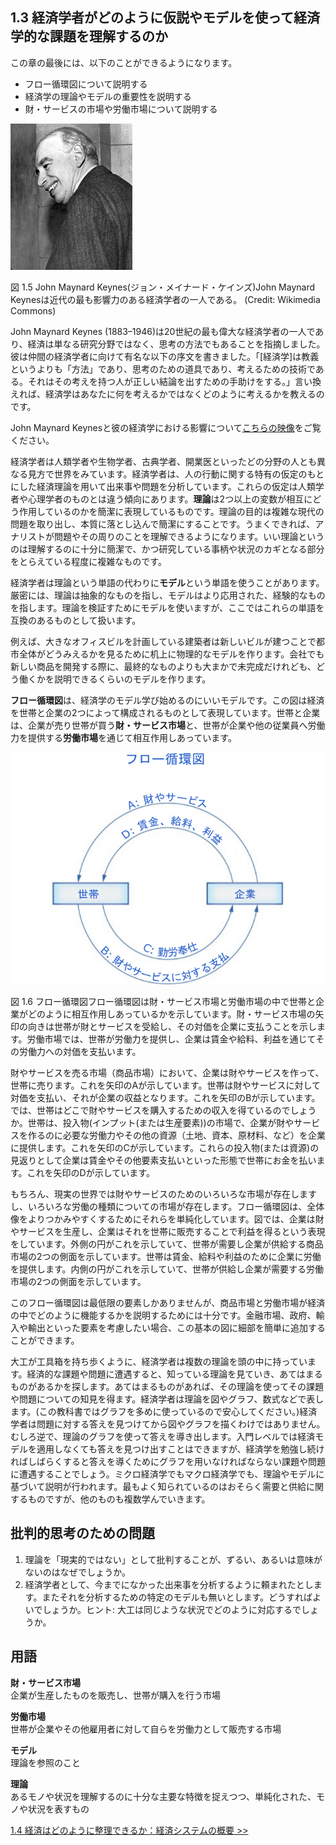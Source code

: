 ## 1.3 経済学者がどのように仮説やモデルを使って経済学的な課題を理解するのか

この章の最後には、以下のことができるようになります。

* フロー循環図について説明する
* 経済学の理論やモデルの重要性を説明する
* 財・サービスの市場や労働市場について説明する

![John Maynard Keynesの写真](img\CNX_Econ_C01_004.jpg)
<div class="figure_text">
    <p>
        <span class="figure_title">図 1.5 John Maynard Keynes(ジョン・メイナード・ケインズ)</span>John Maynard Keynesは近代の最も影響力のある経済学者の一人である。 (Credit: Wikimedia Commons)
    </p>
</div>

John Maynard Keynes (1883–1946)は20世紀の最も偉大な経済学者の一人であり、経済は単なる研究分野ではなく、思考の方法でもあることを指摘しました。彼は仲間の経済学者に向けて有名な以下の序文を書きました。「\[経済学]は教義というよりも「方法」であり、思考のための道具であり、考えるための技術である。それはその考えを持つ人が正しい結論を出すための手助けをする。」言い換えれば、経済学はあなたに何を考えるかではなくどのように考えるかを教えるのです。

<div class="link_it_up">
    <p>
        John Maynard Keynesと彼の経済学における影響について<a href="http://openstax.org/l/Keynes">こちらの映像</a>をご覧ください。
    </p>
</div>

経済学者は人類学者や生物学者、古典学者、開業医といったどの分野の人とも異なる見方で世界をみています。経済学者は、人の行動に関する特有の仮定のもとにした経済理論を用いて出来事や問題を分析しています。これらの仮定は人類学者や心理学者のものとは違う傾向にあります。**理論**は2つ以上の変数が相互にどう作用しているのかを簡潔に表現しているものです。理論の目的は複雑な現代の問題を取り出し、本質に落とし込んで簡潔にすることです。うまくできれば、アナリストが問題やその周りのことを理解できるようになります。いい理論というのは理解するのに十分に簡潔で、かつ研究している事柄や状況のカギとなる部分をとらえている程度に複雑なものです。

経済学者は理論という単語の代わりに**モデル**という単語を使うことがあります。厳密には、理論は抽象的なものを指し、モデルはより応用された、経験的なものを指します。理論を検証すためにモデルを使いますが、ここではこれらの単語を互換のあるものとして扱います。

例えば、大きなオフィスビルを計画している建築者は新しいビルが建つことで都市全体がどうみえるかを見るために机上に物理的なモデルを作ります。会社でも新しい商品を開発する際に、最終的なものよりも大まかで未完成だけれども、どう働くかを説明できるくらいのモデルを作ります。

**フロー循環図**は、経済学のモデル学び始めるのにいいモデルです。この図は経済を世帯と企業の2つによって構成されるものとして表現しています。世帯と企業は、企業が売り世帯が買う**財・サービス市場**と、世帯が企業や他の従業員へ労働力を提供する**労働市場**を通じて相互作用しあっています。

![フロー循環図の外側の矢印が示すのは財・サービス市場で、内側の矢印は労働市場を示します。財・サービス市場を示す外側の矢印が示しているように、企業は財とサービスを世帯に提供し、その引き換えに世帯は企業に対価を支払います。労働市場を示す内側の矢印が示すように、世帯は企業に労働力を提供し、その引き換えに企業は世帯に賃金と給料と利益を支払います。](img\CNX_Econ2e_C01_002_ja.png)
<div class="figure_text">
    <p>
        <span class="figure_title">図 1.6 フロー循環図</span>フロー循環図は財・サービス市場と労働市場の中で世帯と企業がどのように相互作用しあっているかを示しています。財・サービス市場の矢印の向きは世帯が財とサービスを受給し、その対価を企業に支払うことを示します。労働市場では、世帯が労働力を提供し、企業は賃金や給料、利益を通じてその労働力への対価を支払います。
    </p>
</div>

財やサービスを売る市場（商品市場）において、企業は財やサービスを作って、世帯に売ります。これを矢印のAが示しています。世帯は財やサービスに対して対価を支払い、それが企業の収益となります。これを矢印のBが示しています。では、世帯はどこで財やサービスを購入するための収入を得ているのでしょうか。世帯は、投入物(インプット(または生産要素))の市場で、企業が財やサービスを作るのに必要な労働力やその他の資源（土地、資本、原材料、など）を企業に提供します。これを矢印のCが示しています。これらの投入物(または資源)の見返りとして企業は賃金やその他要素支払いといった形態で世帯にお金を払います。これを矢印のDが示しています。

もちろん、現実の世界では財やサービスのためのいろいろな市場が存在しますし、いろいろな労働の種類についての市場が存在します。フロー循環図は、全体像をよりつかみやすくするためにそれらを単純化しています。図では、企業は財やサービスを生産し、企業はそれを世帯に販売することで利益を得るという表現をしています。外側の円がこれを示していて、世帯が需要し企業が供給する商品市場の2つの側面を示しています。世帯は賃金、給料や利益のために企業に労働を提供します。内側の円がこれを示していて、世帯が供給し企業が需要する労働市場の2つの側面を示しています。

このフロー循環図は最低限の要素しかありませんが、商品市場と労働市場が経済の中でどのように機能するかを説明するためには十分です。金融市場、政府、輸入や輸出といった要素を考慮したい場合、この基本の図に細部を簡単に追加することができます。

大工が工具箱を持ち歩くように、経済学者は複数の理論を頭の中に持っています。経済的な課題や問題に遭遇すると、知っている理論を見ていき、あてはまるものがあるかを探します。あてはまるものがあれば、その理論を使ってその課題や問題についての知見を得ます。経済学者は理論を図やグラフ、数式などで表します。(この教科書ではグラフを多めに使っているので安心してください。)経済学者は問題に対する答えを見つけてから図やグラフを描くわけではありません。むしろ逆で、理論のグラフを使って答えを導き出します。入門レベルでは経済モデルを適用しなくても答えを見つけ出すことはできますが、経済学を勉強し続ければしばらくすると答えを導くためにグラフを用いなければならない課題や問題に遭遇することでしょう。ミクロ経済学でもマクロ経済学でも、理論やモデルに基づいて説明が行われます。最もよく知られているのはおそらく需要と供給に関するものですが、他のものも複数学んでいきます。

<div class="critical_thinking_questions">
    <h2>
        批判的思考のための問題
    </h2>
    <ol>
        <li>
            理論を「現実的ではない」として批判することが、ずるい、あるいは意味がないのはなぜでしょうか。
        </li>
        <li>
            経済学者として、今までになかった出来事を分析するように頼まれたとします。またそれを分析するための特定のモデルも無いとします。どうすればよいでしょうか。ヒント: 大工は同じような状況でどのように対応するでしょうか。
        </li>
    </ol>
</div>

<div class="glossary">
    <h2>
        用語
    </h2>
    <p>
        <strong>財・サービス市場</strong>
        <br>企業が生産したものを販売し、世帯が購入を行う市場
    </p>
    <p>
        <strong>労働市場</strong>
        <br>世帯が企業やその他雇用者に対して自らを労働力として販売する市場
    </p>
    <p>
        <strong>モデル</strong>
        <br>理論を参照のこと
    </p>
    <p>
        <strong>理論</strong>
        <br>あるモノや状況を理解するのに十分な主要な特徴を捉えつつ、単純化された、モノや状況を表すもの
    </p>
</div>

[1.4 経済はどのように整理できるか：経済システムの概要 >>](1-4-How-To-Organize-Economies-An-Overview-of-Economic-Systems)
